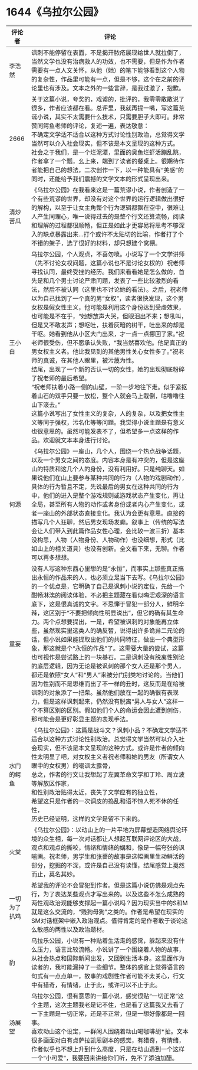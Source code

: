 # 1644《乌拉尔公园》

评论者 | 评论 |
|---|---|
李浩然|讽刺不能停留在表面，不是揭开脓疮展现给世人就拉倒了，当然文学也没有治病救人的功效，也不需要，但是作为作者需要有一点人文关怀，从他（她）的笔下能够看到这个人物的复杂性，作品里可能有一点，但是不够，这个在之前的评论里也有涉及。文本之外的一些言辞，是我过激了，抱歉。
2666|关于这篇小说，夸奖的，戏谑的，批评的，我零零散散说了很多，作者应该都在看。总评里，我就再提一嘴，写这篇荒诞小说，其实不太需要什么技术，只需要胆子大即可。非常赞同鳄鱼老师的评论，复述一遍，表达敬意：<br />不确定文学适不适合以这种方式讨论性别政治，总觉得文学当然可以介入社会现实，但不该是本文呈现的这种方式。<br /> 社会之于我们，是一个烂泥潭，里面的臭鱼烂虾活蹦乱跳，作者拿了一个瓢，幺上来，端到了读者的餐桌上。很期待作者能把自己的想法，二次创作一下，以一种能具有“美感”的同时，还能给予我们震撼的文学文本的形式呈现出来。
清炒苦瓜|《乌拉尔公园》在我看来这是一篇荒谬小说，作者创造了一个有些荒谬的世界，却没有对这个世界的运行逻辑做出很好的解构，以至于让女主角整个行为逻辑都飘在空中，很难让人产生同理心，唯一说得过去的是整个行文还算流畅，阅读和理解的过程都很顺畅，但正是如此才更容易将思考不够深入的缺点暴露出来…打个或许不太贴切的比喻，作者打了个不错的架子，选了很好的材料，却只想建个窝棚。
王小白|乌拉尔公园，个人观点，不喜勿喷。小说写了一个文学讲师（先不讨论女权问题，这篇小说也不是讨论女权的）祝老师寻找认同，最终受挫的经历。我们来看看她是怎么做的，首先是和几个男士讨论严肃问题，发表了一些比较激烈的看法，然后不被认同（这里也不讨论她的看法）。之后，祝老师以为自己找到了一个真的男“女权”，读者很快发现，这个男女权是假女性主义，他可能是利用这个身份达到受虐效果，也可能是不在乎，“她想放声大哭，但眼泪出不来；想吼叫，但是又不敢发声；想呕吐，扶着灰暗的树干，吐出来的却是干呕。她看到他从小区大门出来，才一点一点挪回了家。”祝老师很受伤，但不愿承认失败，“我当然喜欢他。他是真正的男女权主义者。他比我见到的其他男性关心女性多了。”祝老师的真诚，在其他人眼里，被污蔑为性。 <br />结尾，出现了一个新的否认一切的女性，她的出现彻底粉碎了祝老师的最后希望。<br />“祝老师扶着小路一侧的山壁，一阶一步地往下走。似乎紧抠着山石的双手只要一放松，整个人就会马上栽倒，咕噜噜往山下滚去。” <br />这篇小说写出了女性主义的复杂，人的复杂，以及把女性主义等同于强权，污名化等等问题。我觉得小说主题是有意义也很意思的。虽然可能发表不了，但希望多一点这样的作品。欢迎就文本本身进行讨论。
何源|《乌拉尔公园》一座山，几个人，围绕一个热点战争话题，以及一个男女之间的态度。内容本身是有冲突的，但是这座山的特质和这几个人的身份，没有利用好。只是纯聊天。如果说他们在山上要参与某种共同的行为（人物的戏剧动作），具体的行为暂且不定，先说最后的男女在这种共同的行为中，他们的进入是整个游戏规则或游戏状态产生变化，再让全局，甚至所有人物的动作或者身份或者内心产生变化，或者一座山的外部状态直接变化。我认为会更有意思。直接的描写几个人狂聊，然后男女现场发癫。叙事上（传统的写法会让人们带入到此篇作品女性心理，会比较一波三折）基本没构思，人物（人物身份、人物动作）也没细想，形式（比如山上的相关道具）也没有创新。全文看下来，无聊。作者可以再多想想。
童妄|没有人写这种东西心里想的是“永恒”，而事实上那些真正搞出永恒的作品来的人，也必须立足当下去写。《乌拉尔公园》的一个优点是，它明确了自己是讽刺小说的定位，先给一个酣畅淋漓的阅读体验，不必把主题藏在看似晦涩艰深的语言底下，这是很真诚的文字。不忌惮于冒犯一部分人，鲜明辛辣，这区别于“不要把倾向性明显说出”，但它的确有其生命力。两个点想要提出，一是，希望被讽刺的对象能再立体些，虽然现实里这类人的确反智，说得出许多诡异二元论的话，但小说如果能提取出他们的共同特征，做出一个典型形象，那这就是个“永恒的作品”了。这需要大量的尝试，这篇也可视作是尝试路上的一块基石。二是讽刺没有脱离性别论的底层逻辑，因为无论是被讽刺的那个女人还是那个男人，都还是依照“女人”和“男人”来被分门别类地讨论的。当他们因为性别而不是思维而出了不一样的丑时，这反而是在给被讽刺的对象添了一把柴。虽然他们放在一起的确很有表现力，但是这样讽刺起来，仍然没有脱离“男人与女人”这样一个不算区别的区别。假如他们个人的命运会因此遭到创伤，那可能会是更好彰显主题的表现手法。
水门的鳄鱼|《乌拉尔公园》：这篇是战斗文？讽刺小品？不确定文学适不适合以这种方式讨论性别政治。总觉得文学当然可以介入社会现实，但不该是本文呈现的这种方式。或许是作者的倾向性太明显了吧，对女权主义者祝老师和她的男友（所谓女人眼中的女权男）的嘲讽太露骨，<br />总之，作者的行文让我想起了左翼革命文学和丁玲、周立波等解放区作家， <br />和性别政治贴得太近，丧失了文学应有的独立性， <br />希望这只是作者的一次调皮的捣乱和语不惊人死不休的任性， <br />历史已经证明，这样的文学是留不下来的。
火棠|《乌拉尔公园》：以动山上的一片平地为屏幕塑造网络舆论环境的众生相，每一次对话都让人想起互联网评论区的大战，观点和观点的撕咬，情绪和情绪的媾和，像是一幅夸张的讽喻画。祝老师，男学生和张蔷的故事是这幅画里生动鲜活的部分，挖掘的不深，或许是自己没有读懂，结尾感觉上戛然而止，莫名其妙。
一切为了扒鸡|希望我的评论不会冒犯到作者。但是这篇小说仿佛是观点先行，为了表达某些观点才写出来的。以及这些不怎么成熟的两性观政治观能够支撑起一篇小说吗？因为现实当中的S和M就是这么交流的，“贱狗母狗”之类的。作者是希望在现实的SM对话框架中嵌入政治观点。值得肯定的是作者敢于谈论这么敏感的两性以及政治题材。
豹|乌拉乐公园，小说有一种贴着生活走的感觉，躲起来没有什么压力，语言比较流畅。小说讲了一个围绕着人物的故事，从社会热点和国际新闻出发，又回到生活本身。这里面作为读者的，我可能漏掉了一些细节。整体的感官上觉得语言的句式有一点点单一，故事的戏剧性作者可能不太关心，行文中有猎奇，有情绪，止于此，或许可以不止于此。
汤展望|乌拉尔公园，很有意思的一篇小说，感觉很贴“一切正常”这个主题，这次主题我老是记不住，也是看了这篇我又去看了一下主题是一切正常，还是不正常，但是一想好像都是一回事。<br />喜欢动山这个设定，一群闲人围绕着动山喝咖啡胡*扯。文本很多画面对白有点萨拉凯恩剧本的感觉，有猎奇，有情绪，作者似乎也不想上升到什么高度，只是在动山遇到一个这样一个“小可爱”，我要回来讲给你们听，免不了添油加醋。